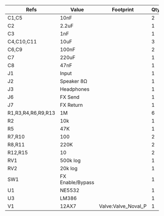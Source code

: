 | Refs               | Value            | Footprint           | Qty | DNP |
| ------------------ | ---------------- | ------------------- | --- | --- |
| C1,C5              | 10nF             |                     |   2 |     |
| C2                 | 2.2uF            |                     |   1 |     |
| C3                 | 1nF              |                     |   1 |     |
| C4,C10,C11         | 10uF             |                     |   3 |     |
| C6,C9              | 100nF            |                     |   2 |     |
| C7                 | 220uF            |                     |   1 |     |
| C8                 | 47nF             |                     |   1 |     |
| J1                 | Input            |                     |   1 |     |
| J2                 | Speaker 8Ω       |                     |   1 |     |
| J3                 | Headphones       |                     |   1 |     |
| J6                 | FX Send          |                     |   1 |     |
| J7                 | FX Return        |                     |   1 |     |
| R1,R3,R4,R6,R9,R13 | 1M               |                     |   6 |     |
| R2                 | 10k              |                     |   1 |     |
| R5                 | 47K              |                     |   1 |     |
| R7,R10             | 100              |                     |   2 |     |
| R8,R11             | 220K             |                     |   2 |     |
| R12,R15            | 10               |                     |   2 |     |
| RV1                | 500k log         |                     |   1 |     |
| RV2                | 20k log          |                     |   1 |     |
| SW1                | FX Enable/Bypass |                     |   1 |     |
| U1                 | NE5532           |                     |   1 |     |
| U3                 | LM386            |                     |   1 |     |
| V1                 | 12AX7            | Valve:Valve_Noval_P |   1 |     |
